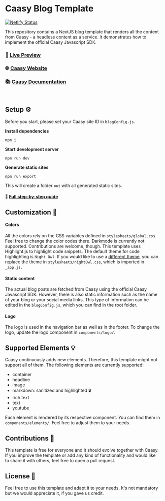 # Caasy Blog Template

[![Netlify Status](https://api.netlify.com/api/v1/badges/66dc26e9-9676-4b22-adf3-04d7e78c30cd/deploy-status)](https://app.netlify.com/sites/upbeat-murdock-8a397d/deploys)

This repository contains a NextJS blog template that renders all the content from Caasy - a headless content as a service. It demonstrates how to implement the official Caasy Javascript SDK.

### 🚀 [Live Preview](https://upbeat-murdock-8a397d.netlify.app/)

### 🌐 [Caasy Website](https://caasy.io)

### 📚 [Caasy Documentation](https://docs.caasy.io)

<br>

## Setup ⚙️

Before you start, please set your Caasy site ID in `blogConfig.js`.

**Install dependencies**

```
npm i
```

**Start development server**

```
npm run dev
```

**Generate static sites**

```
npm run export
```

This will create a folder `out` with all generated static sites.

#### 📘 [Full step-by-step guide](https://docs.caasy.io)

## Customization 🎨

#### Colors

All the colors rely on the CSS variables defined in `stylesheets/global.css`. Feel free to change the color codes there. Darkmode is currently not supported. Contributions are welcome, though. This template uses Highlight.js to highlight code snippets. The default theme for code highlighting is `Night Owl`. If you would like to use a [different theme](https://github.com/highlightjs/highlight.js/tree/master/src/styles), you can replace the theme in `stylesheets/nightOwl.css`, which is imported in `_app.js`.

#### Static content

The actual blog posts are fetched from Caasy using the official Caasy Javascript SDK. However, there is also static information such as the name of your blog or your social media links. This type of information can be edited in the `blogConfig.js`, which you can find in the root folder.

#### Logo

The logo is used in the navigation bar as well as in the footer. To change the logo, update the logo component in `components/logo/`.

## Supported Elements 💡

Caasy continuously adds new elements. Therefore, this template might not support all of them. The following elements are currently supported:

- container
- headline
- image
- markdown: sanitized and highlighted 🔒
- rich text
- text
- youtube

Each element is rendered by its respective component. You can find them in `components/elements/`. Feel free to adjust them to your needs.

## Contributions 🤟

This template is free for everyone and it should evolve together with Caasy. If you improve the template or add any kind of functionality and would like to share it with others, feel free to open a pull request.

## License 🤝

Feel free to use this template and adapt it to your needs. It's not mandatory but we would appreciate it, if you gave us credit.
